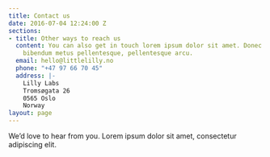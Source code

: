 ```yaml
---
title: Contact us
date: 2016-07-04 12:24:00 Z
sections:
- title: Other ways to reach us
  content: You can also get in touch lorem ipsum dolor sit amet. Donec ut massa consequat,
    bibendum metus pellentesque, pellentesque arcu.
  email: hello@littlelilly.no
  phone: "+47 97 66 70 45"
  address: |-
    Lilly Labs
    Tromsøgata 26
    0565 Oslo
    Norway
layout: page
---
```


We’d love to hear from you. Lorem ipsum dolor sit amet, consectetur adipiscing elit.